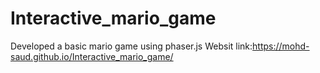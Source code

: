 # Interactive_mario_game
Developed a basic mario game using phaser.js 
Websit link:https://mohd-saud.github.io/Interactive_mario_game/
